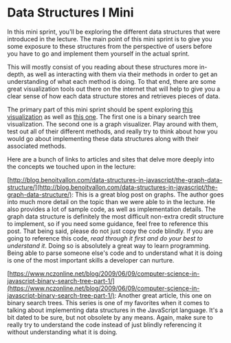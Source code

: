# Data Structures I Mini 

In this mini sprint, you'll be exploring the different data structures that were introduced in the lecture. The main point of this mini sprint is to give you some exposure to these structures from the perspective of users before you have to go and implement them yourself in the actual sprint. 

This will mostly consist of you reading about these structures more in-depth, as well as interacting with them via their methods in order to get an understanding of what each method is doing. To that end, there are some great visualization tools out there on the internet that will help to give you a clear sense of how each data structure stores and retrieves pieces of data. 

The primary part of this mini sprint should be spent exploring [this visualization](https://www.cs.usfca.edu/~galles/visualization/BST.html) as well as [this one](http://www.webgraphviz.com/). The first one is a binary search tree visualization. The second one is a graph visualizer. Play around with them, test out all of their different methods, and really try to think about how you would go about implementing these data structures along with their associated methods.

Here are a bunch of links to articles and sites that delve more deeply into the concepts we touched upon in the lecture:

[http://blog.benoitvallon.com/data-structures-in-javascript/the-graph-data-structure/](http://blog.benoitvallon.com/data-structures-in-javascript/the-graph-data-structure/): This is a great blog post on graphs. The author goes into much more detail on the topic than we were able to in the lecture. He also provides a lot of sample code, as well as implementation details. The graph data structure is definitely the most difficult non-extra credit structure to implement, so if you need some guidance, feel free to reference this post. That being said, please do not just copy the code blindly. If you are going to reference this code, *read through it first and do your best to understand it*. Doing so is absolutely a great way to learn programming. Being able to parse someone else's code and to understand what it is doing is one of the most important skills a developer can nurture. 

[https://www.nczonline.net/blog/2009/06/09/computer-science-in-javascript-binary-search-tree-part-1/](https://www.nczonline.net/blog/2009/06/09/computer-science-in-javascript-binary-search-tree-part-1/): Another great article, this one on binary search trees. This series is one of my favorites when it comes to talking about implementing data structures in the JavaScript language. It's a bit dated to be sure, but not obsolete by any means. Again, make sure to really try to understand the code instead of just blindly referencing it without understanding what it is doing. 